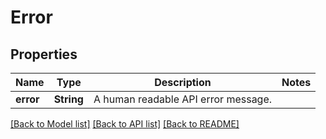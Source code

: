# Error

## Properties
Name | Type | Description | Notes
------------ | ------------- | ------------- | -------------
**error** | **String** | A human readable API error message. | 

[[Back to Model list]](../README.md#documentation-for-models) [[Back to API list]](../README.md#documentation-for-api-endpoints) [[Back to README]](../README.md)


